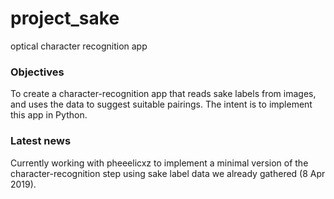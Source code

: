 # project_sake
optical character recognition app

### Objectives
To create a character-recognition app that reads sake labels from images, and uses the data to suggest suitable pairings.
The intent is to implement this app in Python.

### Latest news
Currently working with pheeelicxz to implement a minimal version of the character-recognition step using sake label data we already gathered (8 Apr 2019).


